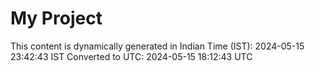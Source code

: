 # My Project

This content is dynamically generated in Indian Time (IST): 2024-05-15 23:42:43 IST
Converted to UTC: 2024-05-15 18:12:43 UTC
